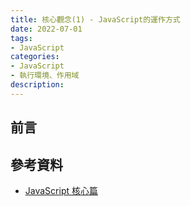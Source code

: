 ```yaml
---
title: 核心觀念(1) - JavaScript的運作方式
date: 2022-07-01
tags:
- JavaScript
categories:
- JavaScript
- 執行環境、作用域
description:
---
```


## 前言

## 參考資料
- [JavaScript 核心篇](https://www.hexschool.com/courses/js-core.html)